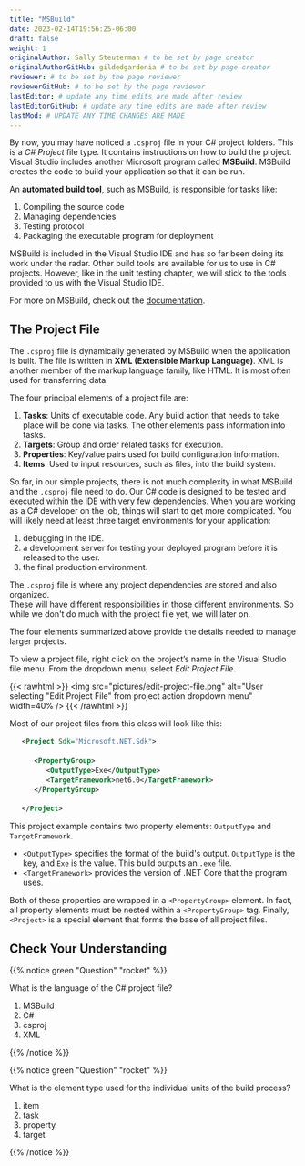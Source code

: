 ```yaml
---
title: "MSBuild"
date: 2023-02-14T19:56:25-06:00
draft: false
weight: 1
originalAuthor: Sally Steuterman # to be set by page creator
originalAuthorGitHub: gildedgardenia # to be set by page creator
reviewer: # to be set by the page reviewer
reviewerGitHub: # to be set by the page reviewer
lastEditor: # update any time edits are made after review
lastEditorGitHub: # update any time edits are made after review
lastMod: # UPDATE ANY TIME CHANGES ARE MADE
---
```


By now, you may have noticed a ``.csproj`` file in your C# project folders. This is a *C# Project* 
file type. It contains instructions on how to build the project. Visual Studio includes another 
Microsoft program called **MSBuild**.  MSBuild creates the code to build your application so that 
it can be run.

An **automated build tool**, such as MSBuild, is responsible for tasks like:

1. Compiling the source code
1. Managing dependencies
1. Testing protocol
1. Packaging the executable program for deployment

MSBuild is included in the Visual Studio IDE and has so far been doing its work under the radar. 
Other build tools are available for us to use in C# projects. However, like in the unit testing 
chapter, we will stick to the tools provided to us with the Visual Studio IDE.

For more on MSBuild, check out the [documentation](https://learn.microsoft.com/en-us/visualstudio/msbuild/msbuild?view=vs-2022). 

## The Project File

The `.csproj` file is dynamically generated by MSBuild when the application is built. The file is 
written in **XML (Extensible Markup Language)**. XML is another member of the markup language 
family, like HTML. It is most often used for transferring data.

The four principal elements of a project file are:

1. **Tasks**: Units of executable code. Any build action that needs to take place will be done via tasks. 
   The other elements pass information into tasks.
1. **Targets**: Group and order related tasks for execution.
1. **Properties**: Key/value pairs used for build configuration information.
1. **Items**: Used to input resources, such as files, into the build system. 

So far, in our simple projects, there is not much complexity in what MSBuild and the `.csproj` 
file need to do. Our C# code is designed to be tested and executed within the IDE with very few 
dependencies. When you are working as a C# developer on the job, things will start to get more 
complicated. You will likely need at least three target environments for your application: 

1. debugging in the IDE. 
1. a development server for testing your deployed program before it is released to the user. 
1. the final production environment. 

The `.csproj` file is where any project dependencies are stored and also organized.  
These will have different responsibilities in those different environments. 
So while we don't do much with the project file yet, we will later on.

The four elements summarized above provide the details needed to manage larger projects.

To view a project file, right click on the project’s name in the Visual Studio file menu. From the dropdown menu, select *Edit Project File*.

{{< rawhtml >}}
 <img src="pictures/edit-project-file.png" alt="User selecting "Edit Project File" from project action dropdown menu" width=40% />
{{< /rawhtml >}}

Most of our project files from this class will look like this:

```xml {linenos = table}
   <Project Sdk="Microsoft.NET.Sdk">

      <PropertyGroup>
         <OutputType>Exe</OutputType>
         <TargetFramework>net6.0</TargetFramework>
      </PropertyGroup>

   </Project>
```

This project example contains two property elements: `OutputType` and `TargetFramework`. 

* `<OutputType>` specifies the format of the build's output. `OutputType` is the key, and `Exe` is the value. This build outputs an `.exe` file. 
* `<TargetFramework>` provides the version of .NET Core that the program uses. 

Both of these properties are wrapped in a `<PropertyGroup>` element. In 
fact, all property elements must be nested within a `<PropertyGroup>` tag. Finally, `<Project>` is a special element that 
forms the base of all project files. 


## Check Your Understanding

{{% notice green "Question" "rocket" %}}

   What is the language of the C# project file?

   1. MSBuild
   1. C#
   1. csproj
   1. XML

{{% /notice %}}

<!-- d, xml -->

{{% notice green "Question" "rocket" %}}

   What is the element type used for the individual units of the build process?

   1. item
   1. task
   1. property
   1. target

{{% /notice %}}

<!-- b, task -->
